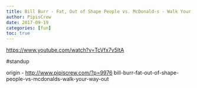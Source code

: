 ```yaml
---
title: Bill Burr - Fat, Out of Shape People vs. McDonald-s - Walk Your Way Out
author: PipisCrew
date: 2017-09-19
categories: [fun]
toc: true
---
```


https://www.youtube.com/watch?v=TcVfx7v5ItA

#standup

origin - http://www.pipiscrew.com/?p=9976 bill-burr-fat-out-of-shape-people-vs-mcdonalds-walk-your-way-out